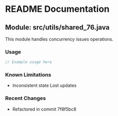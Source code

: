 # README Documentation

## Module: src/utils/shared_76.java

This module handles concurrency issues operations.

### Usage

```javascript
// Example usage here
```

### Known Limitations

- Inconsistent state Lost updates

### Recent Changes

- Refactored in commit 7f8f5bc8
